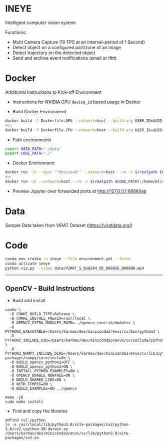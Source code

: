 # INEYE
Intelligent computer vision system 


Functions:
- Multi Camera Capture (10 FPS at an interval-period of 1 Second)
- Detect object on a configured part/zone of an image 
- Detect trajectory on the detected object
- Send and archive event notifications (email or ifttt)


# Docker

Additional Instructions to Kick-off Environment

- Instructions for [NVIDIA GPU `device_id` based usage in Docker](https://docs.docker.com/config/containers/resource_constraints/#access-an-nvidia-gpu)

- Build Docker Environment
```bash
docker build -f Dockerfile.GPU --network=host --build-arg USER_ID=$UID -t ineye:v0 .
#or
docker build -f Dockerfile.CPU --network=host --build-arg USER_ID=$UID -t ineye:v0.jammy.cpu .
```
- Path environments
```bash
export DATA_PATH="./data"
export CODE_PATH="./"
```
- Docker Environment
```bash
docker run -it --gpus '"device=0"' --network=host --rm -v $(realpath $CODE_PATH):/home/ml/code -v $(realpath $DATA_PATH):/data  -p 8888:8888 -p 6006:6006 --shm-size=8gb --env="DISPLAY" --volume="/tmp/.X11-unix:/tmp/.X11-unix:rw" --name=ineye ineye:v0
#or
docker run -it --network=host --rm -v $(realpath $CODE_PATH):/home/ml/code -v $(realpath $DATA_PATH):/data  -p 8888:8888 -p 6006:6006 --shm-size=8gb --env="DISPLAY" --volume="/tmp/.X11-unix:/tmp/.X11-unix:rw" --name=ineye ineye:v0.jammy.cpu
```
- Preview Jupyter over forwarded ports at http://127.0.0.1:8888/lab

# Data

Sample Data taken from VIRAT Dataset (https://viratdata.org/)

# Code

```bash
conda env create -n ineye --file environment.yml --force
conda activate ineye
python viz.py --video data/VIRAT_S_010204_05_000856_000890.mp4
```

--- 

## OpenCV - Build Instructions

- Build and install
```
cmake \
  -D CMAKE_BUILD_TYPE=Release \
  -D CMAKE_INSTALL_PREFIX=/usr/local \
  -D OPENCV_EXTRA_MODULES_PATH=../opencv_contrib/modules \
  -D PYTHON3_EXECUTABLE=/Users/karmax/dev/miniconda3/envs/cv/bin/python3 \
  -D PYTHON3_INCLUDE_DIR=/Users/karmax/dev/miniconda3/envs/cv/include/python3.8 \
  -D PYTHON3_NUMPY_INCLUDE_DIRS=/Users/karmax/dev/miniconda3/envs/cv/lib/python3.8/site-packages/numpy/core/include \
  -D BUILD_opencv_python2=OFF \
  -D BUILD_opencv_python3=ON \
  -D INSTALL_PYTHON_EXAMPLES=ON \
  -D OPENCV_ENABLE_NONFREE=ON \
  -D BUILD_SHARED_LIBS=ON \
  -D WITH_FFMPEG=ON \
  -D BUILD_EXAMPLES=ON ../opencv
```
```
make -j8
sudo make install 
```
- Find and copy the libraries 
```
mdfind cv2.cpython
ln -s /usr/local/lib/python3.8/site-packages/cv2/python-3.8/cv2.cpython-38-darwin.so /Users/karmax/dev/miniconda3/envs/cv/lib/python3.8/site-packages/cv2.so
```